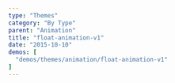 ```yaml
---
type: "Themes"
category: "By Type"
parent: "Animation"
title: "float-animation-v1"
date: "2015-10-10"
demos: [
  "demos/themes/animation/float-animation-v1"
]
---
```

